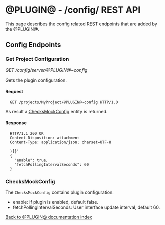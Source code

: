 @PLUGIN@ - /config/ REST API
==============================

This page describes the config related REST endpoints that are added by the
@PLUGIN@.

<a id="config-endpoints"> Config Endpoints
--------------------------------------------

### <a id="get-config"> Get Project Configuration

_GET /config/server/@PLUGIN@~config_

Gets the plugin configuration.

#### Request

```
  GET /projects/MyProject/@PLUGIN@~config HTTP/1.0
```

As result a [ChecksMockConfig](#config) entity is returned.

#### Response

```
  HTTP/1.1 200 OK
  Content-Disposition: attachment
  Content-Type: application/json; charset=UTF-8

  )]}'
  {
    "enable": true,
    "fetchPollingIntervalSeconds": 60
  }
```

### <a id="config"> ChecksMockConfig

The `ChecksMockConfig` contains plugin configuration.

* enable: If plugin is enabled, default false.
* fetchPollingIntervalSeconds: User interface update interval, default 60.

[Back to @PLUGIN@ documentation index][index]

[index]: index.html
